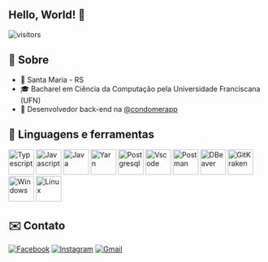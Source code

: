 ## Hello, World! 👋
![visitors](https://visitor-badge.laobi.icu/badge?page_id=rafaellcancian.rafaellcancian)

## 🌴 Sobre
- 📌 Santa Maria - RS
- 🎓 Bacharel em Ciência da Computação pela Universidade Franciscana (UFN)
- 💼 Desenvolvedor back-end na <a href="https://www.instagram.com/condomerapp/">@condomerapp</a>

## 🧰 Linguagens e ferramentas
<p align="left">
  <img src="https://cdn.jsdelivr.net/gh/devicons/devicon/icons/typescript/typescript-original.svg" title="Typescript" height="50" >
  <img src="https://cdn.jsdelivr.net/gh/devicons/devicon/icons/javascript/javascript-original.svg" title="Javascript" height="50" >
  <img src="https://cdn.jsdelivr.net/gh/devicons/devicon/icons/java/java-original.svg" title="Java" height="50" >
  <img src="https://cdn.jsdelivr.net/gh/devicons/devicon/icons/yarn/yarn-original.svg" title="Yarn" height="50" >
  <img src="https://cdn.jsdelivr.net/gh/devicons/devicon/icons/postgresql/postgresql-original.svg" title="Postgresql" height="50" >
  <img src="https://cdn.jsdelivr.net/gh/devicons/devicon/icons/vscode/vscode-original.svg" title="Vscode" height="50" >
  <img src="https://uxwing.com/wp-content/themes/uxwing/download/brands-and-social-media/postman-icon.png" title="Postman" height="50" >
  <img src="https://upload.wikimedia.org/wikipedia/commons/thumb/b/b5/DBeaver_logo.svg/1200px-DBeaver_logo.svg.png" title="DBeaver" height="50" >
  <img src="https://cdn.worldvectorlogo.com/logos/gitkraken.svg" title="GitKraken" height="50" >
  <img src="https://cdn.jsdelivr.net/gh/devicons/devicon/icons/windows8/windows8-original.svg" title="Windows" height="50" >
  <img src="https://cdn.jsdelivr.net/gh/devicons/devicon/icons/linux/linux-original.svg" title="Linux" height="50" >
</p>

## ✉️ Contato
<p align="left">
   <a href="https://www.facebook.com/rafaellcancian/"><img src="https://img.shields.io/badge/Facebook-1877F2?style=for-the-badge&logo=facebook&logoColor=white" title="Facebook" ></a>
   <a href="https://www.instagram.com/rafaellcancian/"><img src="https://img.shields.io/badge/Instagram-E4405F?style=for-the-badge&logo=instagram&logoColor=white" title="Instagram" ></a>
   <a href="mailto:rafaellonderocancian@gmail.com"><img src="https://img.shields.io/badge/Gmail-D14836?style=for-the-badge&logo=gmail&logoColor=white" title="Gmail" ></a>
</p>
